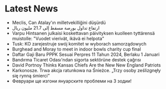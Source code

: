 # Latest News
-  Meclis, Can Atalay'ın milletvekilliğini düşürdü
-  ارتفاع تداول بورصة مسقط إلى 21.7 مليون ريال
-  Varpu Hintsanen julkaisi koskettavan päivityksen kuolleen tyttärensä muistolle: "Vuodet vierivät, ikävä ei helpota"
-  Tusk: KO zarejestruje swój komitet w wyborach samorządowych
-  Burghead and Moray to meet in indoor bowls charity cup final
-  Daftar Gaji Baru PPPK Sesuai Perpres 11 Tahun 2024, Berlaku 1 Januari
-  Bandırma Ticaret Odası'ndan sigorta sektörüne destek çağrısı
-  David Portnoy Thinks Kansas Chiefs Are the New New England Patriots
-  Karkonosze. Trwa akcja ratunkowa na Śnieżce. „Trzy osoby ześlizgnęły się rynną śmierci”
-  Февруари ще изгони януарските проблеми на 3 зодии!
